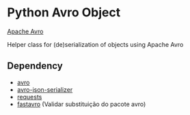 # Python Avro Object

[Apache Avro](https://avro.apache.org/)

Helper class for (de)serialization of objects using Apache Avro

## Dependency

* [avro](https://pypi.org/project/avro/)
* [avro-json-serializer](https://pypi.org/project/avro_json_serializer/)
* [requests](https://pypi.org/project/requests/)
* [fastavro](https://pypi.org/project/fastavro/) (Validar substituição do pacote avro)
